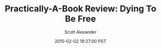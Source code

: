---
layout: podcast
title: "Practically-A-Book Review: Dying To Be Free"
author: Scott Alexander
description: https://slatestarcodex.com/2015/02/02/practically-a-book-review-dying-to-be-free/
date: 2015-02-02 19:27:00 PST
length: 2618047
duration: 654
guid: practically-a-book-review-dying-to-be-free
---